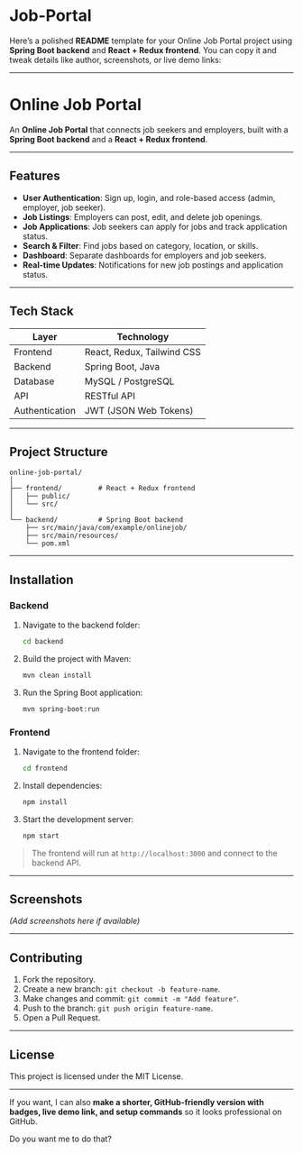 # Job-Portal
Here’s a polished **README** template for your Online Job Portal project using **Spring Boot backend** and **React + Redux frontend**. You can copy it and tweak details like author, screenshots, or live demo links:

---

# Online Job Portal

An **Online Job Portal** that connects job seekers and employers, built with a **Spring Boot backend** and a **React + Redux frontend**.

---

## Features

* **User Authentication**: Sign up, login, and role-based access (admin, employer, job seeker).
* **Job Listings**: Employers can post, edit, and delete job openings.
* **Job Applications**: Job seekers can apply for jobs and track application status.
* **Search & Filter**: Find jobs based on category, location, or skills.
* **Dashboard**: Separate dashboards for employers and job seekers.
* **Real-time Updates**: Notifications for new job postings and application status.

---

## Tech Stack

| Layer          | Technology                 |
| -------------- | -------------------------- |
| Frontend       | React, Redux, Tailwind CSS |
| Backend        | Spring Boot, Java          |
| Database       | MySQL / PostgreSQL         |
| API            | RESTful API                |
| Authentication | JWT (JSON Web Tokens)      |

---

## Project Structure

```
online-job-portal/
│
├── frontend/         # React + Redux frontend
│   ├── public/
│   └── src/
│
└── backend/          # Spring Boot backend
    ├── src/main/java/com/example/onlinejob/
    ├── src/main/resources/
    └── pom.xml
```

---

## Installation

### Backend

1. Navigate to the backend folder:

   ```bash
   cd backend
   ```
2. Build the project with Maven:

   ```bash
   mvn clean install
   ```
3. Run the Spring Boot application:

   ```bash
   mvn spring-boot:run
   ```

### Frontend

1. Navigate to the frontend folder:

   ```bash
   cd frontend
   ```
2. Install dependencies:

   ```bash
   npm install
   ```
3. Start the development server:

   ```bash
   npm start
   ```

> The frontend will run at `http://localhost:3000` and connect to the backend API.

---

## Screenshots

*(Add screenshots here if available)*

---

## Contributing

1. Fork the repository.
2. Create a new branch: `git checkout -b feature-name`.
3. Make changes and commit: `git commit -m "Add feature"`.
4. Push to the branch: `git push origin feature-name`.
5. Open a Pull Request.

---

## License

This project is licensed under the MIT License.

---

If you want, I can also **make a shorter, GitHub-friendly version with badges, live demo link, and setup commands** so it looks professional on GitHub.

Do you want me to do that?
